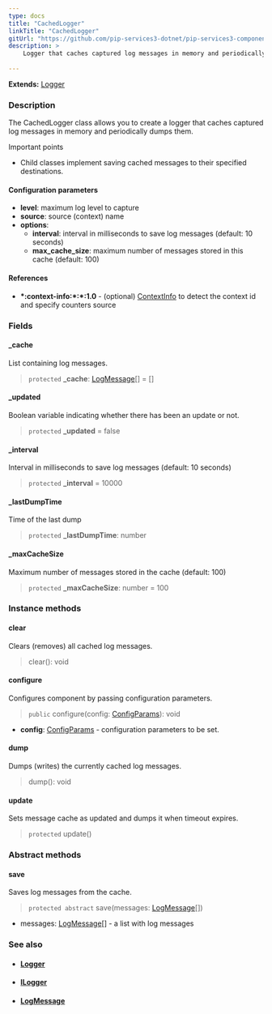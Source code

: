 ```yaml
---
type: docs
title: "CachedLogger"
linkTitle: "CachedLogger"
gitUrl: "https://github.com/pip-services3-dotnet/pip-services3-components-dotnet"
description: >
    Logger that caches captured log messages in memory and periodically dumps them.
   
---
```


**Extends:** [Logger](../logger)

### Description

The CachedLogger class allows you to create a logger that caches captured log messages in memory and periodically dumps them.

Important points

- Child classes implement saving cached messages to their specified destinations.

#### Configuration parameters

- **level**: maximum log level to capture
- **source**: source (context) name
- **options**:
    - **interval**: interval in milliseconds to save log messages (default: 10 seconds)
    - **max_cache_size**: maximum number of messages stored in this cache (default: 100)

#### References
- **\*:context-info:\*:\*:1.0** - (optional) [ContextInfo](../../info/context_info) to detect the context id and specify counters source

### Fields

<span class="hide-title-link">

#### _cache
List containing log messages.
> `protected` **_cache**: [LogMessage](../log_message)[] = []

#### _updated
Boolean variable indicating whether there has been an update or not.
> `protected` **_updated** = false

#### _interval
Interval in milliseconds to save log messages (default: 10 seconds)
> `protected` **_interval** = 10000

#### _lastDumpTime
Time of the last dump
> `protected` **_lastDumpTime**: number

#### _maxCacheSize
Maximum number of messages stored in the cache (default: 100)
> `protected` **_maxCacheSize**: number = 100

</span>


### Instance methods

#### clear
Clears (removes) all cached log messages.

> clear(): void

#### configure
Configures component by passing configuration parameters.

> `public` configure(config: [ConfigParams](../../../commons/config/config_params)): void

- **config**: [ConfigParams](../../../commons/config/config_params) - configuration parameters to be set.

#### dump
Dumps (writes) the currently cached log messages.

> dump(): void

#### update
Sets message cache as updated and dumps it when timeout expires.

> `protected` update()

### Abstract methods

#### save
Saves log messages from the cache.

> `protected abstract` save(messages: [LogMessage](../log_message)[])

- messages: [LogMessage](../log_message)[] - a list with log messages



### See also
- #### [Logger](../logger)
- #### [ILogger](../ilogger)
- #### [LogMessage](../log_message)
